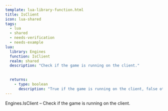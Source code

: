 ```yaml
---
template: lua-library-function.html
title: IsClient
icon: lua-shared
tags:
  - lua
  - shared
  - needs-verification
  - needs-example
lua:
  library: Engines
  function: IsClient
  realm: shared
  description: "Check if the game is running on the client."
  
  
  returns:
    - type: boolean
      description: "True if the game is running on the client, false otherwise."
---
```


<div class="lua__search__keywords">
Engines.IsClient &#x2013; Check if the game is running on the client.
</div>
